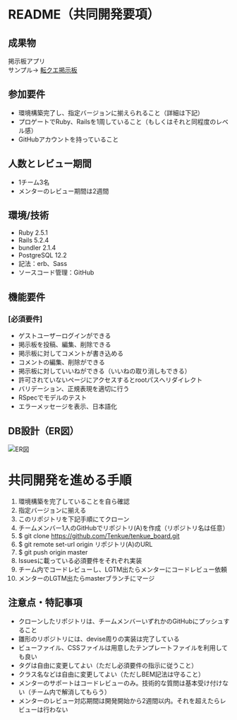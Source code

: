 # README（共同開発要項）

## 成果物
掲示板アプリ  
サンプル→ [転クエ掲示板](https://tenkue-board.herokuapp.com/)

## 参加要件
- 環境構築完了し、指定バージョンに揃えられること（詳細は下記）
- プロゲートでRuby、Railsを1周していること（もしくはそれと同程度のレベル感）
- GitHubアカウントを持っていること

## 人数とレビュー期間
- 1チーム3名
- メンターのレビュー期間は2週間

## 環境/技術
- Ruby 2.5.1
- Rails 5.2.4
- bundler 2.1.4
- PostgreSQL 12.2
- 記法：erb、Sass
- ソースコード管理：GitHub

## 機能要件
### [必須要件]
- ゲストユーザーログインができる
- 掲示板を投稿、編集、削除できる
- 掲示板に対してコメントが書き込める
- コメントの編集、削除ができる
- 掲示板に対していいねができる（いいねの取り消しもできる）
- 許可されていないページにアクセスするとrootパスへリダイレクト
- バリデーション、正規表現を適切に行う
- RSpecでモデルのテスト
- エラーメッセージを表示、日本語化

## DB設計（ER図）
![ER図](https://user-images.githubusercontent.com/61058448/90863771-98856780-e3ca-11ea-8ec0-2a2b766ffec4.png)

# 共同開発を進める手順
1. 環境構築を完了していることを自ら確認
2. 指定バージョンに揃える
3. このリポジトリを下記手順にてクローン
  1. チームメンバー1人のGitHubでリポジトリ(A)を作成（リポジトリ名は任意）
  2. $ git clone https://github.com/Tenkue/tenkue_board.git
  3. $ git remote set-url origin リポジトリ(A)のURL
  4. $ git push origin master
4. Issuesに載っている必須要件をそれぞれ実装
5. チーム内でコードレビューし、LGTM出たらメンターにコードレビュー依頼
6. メンターのLGTM出たらmasterブランチにマージ

## 注意点・特記事項
- クローンしたリポジトリは、チームメンバーいずれかのGitHubにプッシュすること
- 雛形のリポジトリには、devise周りの実装は完了している
- ビューファイル、CSSファイルは用意したテンプレートファイルを利用しても良い
- タグは自由に変更してよい（ただし必須要件の指示に従うこと）
- クラス名などは自由に変更してよい（ただしBEM記法は守ること）
- メンターのサポートはコードレビューのみ。技術的な質問は基本受け付けない（チーム内で解消してもらう）
- メンターのレビュー対応期間は開発開始から2週間以内。それを超えたらレビューは行わない
